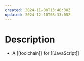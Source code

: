 ```yaml
---
created: 2024-11-08T13:40:38Z
updated: 2024-12-10T08:33:05Z
---
```

# Description
- A [[toolchain]] for [[JavaScript]]